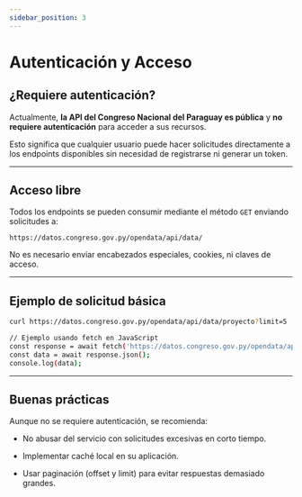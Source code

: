 ```yaml
---
sidebar_position: 3
---
```


# Autenticación y Acceso

## ¿Requiere autenticación?

Actualmente, **la API del Congreso Nacional del Paraguay es pública** y **no requiere autenticación** para acceder a sus recursos.

Esto significa que cualquier usuario puede hacer solicitudes directamente a los endpoints disponibles sin necesidad de registrarse ni generar un token.

---

## Acceso libre

Todos los endpoints se pueden consumir mediante el método `GET` enviando solicitudes a:
```
https://datos.congreso.gov.py/opendata/api/data/
```


No es necesario enviar encabezados especiales, cookies, ni claves de acceso.

---

## Ejemplo de solicitud básica

```bash
curl https://datos.congreso.gov.py/opendata/api/data/proyecto?limit=5

// Ejemplo usando fetch en JavaScript
const response = await fetch('https://datos.congreso.gov.py/opendata/api/data/proyecto?limit=5');
const data = await response.json();
console.log(data);
```

---

## Buenas prácticas
Aunque no se requiere autenticación, se recomienda:

- No abusar del servicio con solicitudes excesivas en corto tiempo.

- Implementar caché local en su aplicación.

- Usar paginación (offset y limit) para evitar respuestas demasiado grandes.